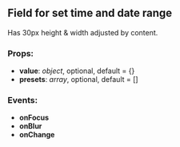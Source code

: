 ## **Field for set time and date range**

Has 30px height & width adjusted by content.

### Props:

- **value**: _object_, optional, default = {}
- **presets**: _array_, optional, default = []

### Events:

- **onFocus**
- **onBlur**
- **onChange**
